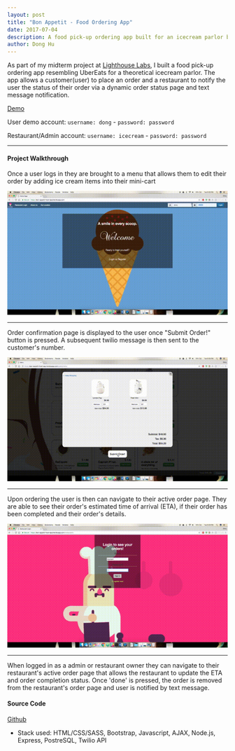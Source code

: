 ```yaml
---
layout: post
title: "Bon Appetit - Food Ordering App"
date: 2017-07-04
description: A food pick-up ordering app built for an icecream parlor but scalable to include multiple restaurants. Built as a midterm project at Lighthouse Labs with a team of 3.
author: Dong Hu
---
```

As part of my midterm project at [Lighthouse Labs](https://www.lighthouselabs.ca/), I built a food pick-up ordering app resembling UberEats for a theoretical icecream parlor. The app allows a customer(user) to place an order and a restaurant to notify the user the status of their order via a dynamic order status page and text message notification.

[Demo](https://bon-appetit-food-app.herokuapp.com/)

User demo account: `username: dong` - `password: password`

Restaurant/Admin account: `username: icecream` - `password: password`

<hr />

#### Project Walkthrough

Once a user logs in they are brought to a menu that allows them to edit their order by adding ice cream items into their mini-cart

![BonAppetit1](/assets/images/bon_appetit/1.gif)

<hr />

Order confirmation page is displayed to the user once "Submit Order!" button is pressed. A subsequent twilio message is then sent to the customer's number.

![BonAppetit2](/assets/images/bon_appetit/2.gif)

<hr />

Upon ordering the user is then can navigate to their active order page. They are able to see their order's estimated time of arrival (ETA), if their order has been completed and their order's details.

![BonAppetit3](/assets/images/bon_appetit/3.gif)

<hr />

When logged in as a admin or restaurant owner they can navigate to their restaurant's active order page that allows the restaurant to update the ETA and order completion status. Once 'done' is pressed, the order is removed from the restaurant's order page and user is notified by text message.

#### Source Code

[Github](https://github.com/chaodonghu/bonappetit_food_ordering_app)

* Stack used: HTML/CSS/SASS, Bootstrap, Javascript, AJAX, Node.js, Express, PostreSQL, Twilio API

